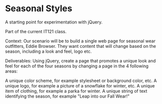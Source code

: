 # Seasonal Styles

A starting point for experimentation with jQuery.

Part of the current IT121 class.
 

Context: Our scenario will be to build a single web page for seasonal wear outfitters, Eddie Browser.  They want content that will change based on the season, including a look and feel, logo etc.  

Deliverables: Using jQuery, create a page that promotes a unique look and feel for each of the four seasons by changing a page in the 4 following areas:

A unique color scheme, for example stylesheet or background color, etc.
A unique logo, for example a picture of a snowflake for winter, etc.
A unique item of clothing, for example a parka for winter.
A unique string of text identifying the season, for example "Leap into our Fall Wear!"
